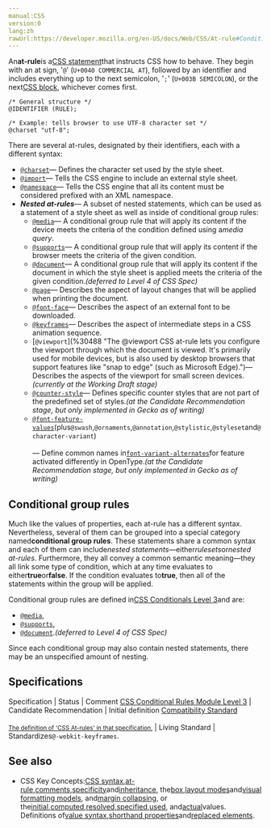 ```yaml
---
manual:CSS
version:0
lang:zh
rawUrl:https://developer.mozilla.org/en-US/docs/Web/CSS/At-rule#Conditional_Group_Rules
---
```






An**at-rule**is a[CSS statement](%33619 "")that instructs CSS how to behave. They begin with an at sign, &#39;`@`&#39; (`U+0040 COMMERCIAL AT`), followed by an identifier and includes everything up to the next semicolon, &#39;`;`&#39; (`U+003B SEMICOLON`), or the next[CSS block](%33620 ""), whichever comes first.


```
/* General structure */
@IDENTIFIER (RULE);

/* Example: tells browser to use UTF-8 character set */
@charset "utf-8";
```


There are several at-rules, designated by their identifiers, each with a different syntax:


* [`@charset`](%33621 "The @charset CSS at-rule specifies the character encoding used in the style sheet. It must be the first element in the style sheet and not be preceded by any character; as it is not a nested statement, it cannot be used inside conditional group at-rules. If several @charset at-rules are defined, only the first one is used, and it cannot be used inside a style attribute on an HTML element or inside the <style> element where the character set of the HTML page is relevant.")— Defines the character set used by the style sheet.
* [`@import`](%33622 "The @import CSS at-rule is used to import style rules from other style sheets. These rules must precede all other types of rules, except @charset rules; as it is not a nested statement, @import cannot be used inside conditional group at-rules.")— Tells the CSS engine to include an external style sheet.
* [`@namespace`](%4531 "@namespace is an at-rule that defines XML namespaces to be used in a CSS style sheet. The defined namespaces can be used to restrict the universal, type, and attribute selectors to only select elements within that namespace. The @namespace rule is generally only useful when dealing with documents containing multiple namespaces—such as HTML5 with inline SVG or MathML, or XML that mixes multiple vocabularies.")— Tells the CSS engine that all its content must be considered prefixed with an XML namespace.
* ***Nested at-rules***— A subset of nested statements, which can be used as a statement of a style sheet as well as inside of conditional group rules:
	* [`@media`](%14285 "The @media CSS at-rule can be used to apply part of a style sheet based on the result of one or more media queries.")— A conditional group rule that will apply its content if the device meets the criteria of the condition defined using a*media query*.
	* [`@supports`](%14303 "The @supports CSS at-rule lets you specify declarations that depend on a browser's support for one or more specific CSS features. This is called a feature query. The rule may be placed at the top level of your code or nested inside any other conditional group at-rule.")— A conditional group rule that will apply its content if the browser meets the criteria of the given condition.
	* [`@document`](%33623 "The @document CSS at-rule restricts the style rules contained within it based on the URL of the document. It is designed primarily for user-defined style sheets, though it can be used on author-defined style sheets, too.")<i></i>— A conditional group rule that will apply its content if the document in which the style sheet is applied meets the criteria of the given condition.*(deferred to Level 4 of CSS Spec)*
	* [`@page`](%4547 "The @page CSS at-rule is used to modify some CSS properties when printing a document. You can't change all CSS properties with @page. You can only change the margins, orphans, widows, and page breaks of the document. Attempts to change any other CSS properties will be ignored.")— Describes the aspect of layout changes that will be applied when printing the document.
	* [`@font-face`](%26965 "The @font-face CSS at-rule specifies a custom font with which to display text; the font can be loaded from either a remote server or the user's own computer.")— Describes the aspect of an external font to be downloaded.
	* [`@keyframes`](%4482 "The @keyframes CSS at-rule controls the intermediate steps in a CSS animation sequence by defining styles for keyframes (or waypoints) along the animation sequence.")— Describes the aspect of intermediate steps in a CSS animation sequence.
	* [`@viewport`](%30488 "The @viewport CSS at-rule lets you configure the viewport through which the document is viewed. It's primarily used for mobile devices, but is also used by desktop browsers that support features like "snap to edge" (such as Microsoft Edge).")<i></i>— Describes the aspects of the viewport for small screen devices.*(currently at the Working Draft stage)*
	* [`@counter-style`](%4442 "The @counter-style CSS at-rule lets you define counter styles that are not part of the predefined set of styles. An @counter-style rule defines how to convert a counter value into a string representation.")— Defines specific counter styles that are not part of the predefined set of styles.*(at the Candidate Recommendation stage, but only implemented in Gecko as of writing)*
	* [`@font-feature-values`](%28551 "The @font-feature-values CSS at-rule lets you use a common name in the font-variant-alternates property for features activated differently in OpenType. This can help simplify your CSS when using multiple fonts.")(plus`@swash`,`@ornaments`,`@annotation`,`@stylistic`,`@styleset`and`@character-variant`)<br></br>— Define common names in[`font-variant-alternates`](%28550 "The font-variant-alternates CSS property controls the usage of alternate glyphs. These alternate glyphs may be referenced by alternative names defined in @font-feature-values.")for feature activated differently in OpenType.*(at the Candidate Recommendation stage, but only implemented in Gecko as of writing)*

## Conditional group rules<a name="Conditional_group_rules"></a>


Much like the values of properties, each at-rule has a different syntax. Nevertheless, several of them can be grouped into a special category named**conditional group rules**. These statements share a common syntax and each of them can include*nested statements*—either*rulesets*or*nested at-rules*. Furthermore, they all convey a common semantic meaning—they all link some type of condition, which at any time evaluates to either**true**or**false**. If the condition evaluates to**true**, then all of the statements within the group will be applied.



Conditional group rules are defined in[CSS Conditionals Level 3](%33624 "")and are:


* [`@media`](%14285 "The @media CSS at-rule can be used to apply part of a style sheet based on the result of one or more media queries."),
* [`@supports`](%14303 "The @supports CSS at-rule lets you specify declarations that depend on a browser's support for one or more specific CSS features. This is called a feature query. The rule may be placed at the top level of your code or nested inside any other conditional group at-rule."),
* [`@document`](%33623 "The @document CSS at-rule restricts the style rules contained within it based on the URL of the document. It is designed primarily for user-defined style sheets, though it can be used on author-defined style sheets, too.").*(deferred to Level 4 of CSS Spec)*


Since each conditional group may also contain nested statements, there may be an unspecified amount of nesting.


## Specifications<a name="Specifications"></a>

Specification | Status | Comment 
[CSS Conditional Rules Module Level 3](%28368 "The 'CSS Conditional Rules Module Level 3' specification") | Candidate Recommendation | Initial definition 
[Compatibility Standard<br></br><small>The definition of &#39;CSS At-rules&#39; in that specification.</small>](%33625 "") | Living Standard | Standardizes`@-webkit-keyframes`. 


## See also<a name="See_also"></a>

* CSS Key Concepts:[CSS syntax](%32857 "Syntax"),[at-rule](%4443 "At-rule"),[comments](%32858 "Comments"),[specificity](%31831 "Specificity")and[inheritance](%28555 "inheritance"), the[box](%32859 "Box model"),[layout modes](%32860 "CSS layout modes")and[visual formatting models](%32861 "Visual formatting model"), and[margin collapsing](%30837 "Margin collapsing"), or the[initial](%28552 "initial value"),[computed](%28556 "computed value"),[resolved](%32862 "resolved value"),[specified](%32863 "specified value"),[used](%32864 "used value"), and[actual](%32865 "actual value")values. Definitions of[value syntax](%28301 "Value definition syntax"),[shorthand properties](%28797 "Shorthand properties")and[replaced elements](%28752 "Replaced element").



